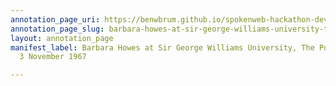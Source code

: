```yaml
---
annotation_page_uri: https://benwbrum.github.io/spokenweb-hackathon-development/annotations/barbara-howes-at-sir-george-williams-university-the-poetry-series-3-november-1967-canvas-1-toc.json
annotation_page_slug: barbara-howes-at-sir-george-williams-university-the-poetry-series-3-november-1967-canvas-1-toc
layout: annotation_page
manifest_label: Barbara Howes at Sir George Williams University, The Poetry Series,
  3 November 1967

---
```

